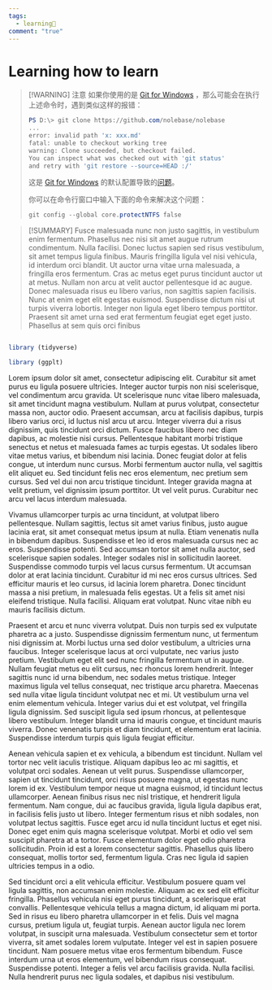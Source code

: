 ```yaml
---
tags:
  - learning🥬
comment: "true"
---
```


# Learning how to learn

> [!WARNING] 注意
> 如果你使用的是 [Git for Windows](https://gitforwindows.org/) ，那么可能会在执行上述命令时，遇到类似这样的报错：
>
> ```PowerShell
> PS D:\> git clone https://github.com/nolebase/nolebase
> ...
> error: invalid path 'x: xxx.md'
> fatal: unable to checkout working tree
> warning: Clone succeeded, but checkout failed.
> You can inspect what was checked out with 'git status'
> and retry with 'git restore --source=HEAD :/'
> ```
>
> 这是 [Git for Windows](https://gitforwindows.org/) 的默认配置导致的[问题](https://github.com/git-for-windows/git/issues/2777)。
>
> 你可以在命令行窗口中输入下面的命令来解决这个问题：
> ```PowerShell
> git config --global core.protectNTFS false
> ```

>[!SUMMARY]
>  Fusce malesuada nunc non justo sagittis, in vestibulum enim fermentum. Phasellus nec nisi sit amet augue rutrum condimentum. Nulla facilisi. Donec luctus sapien sed risus vestibulum, sit amet tempus ligula finibus. Mauris fringilla ligula vel nisi vehicula, id interdum orci blandit. Ut auctor urna vitae urna malesuada, a fringilla eros fermentum. Cras ac metus eget purus tincidunt auctor ut at metus. Nullam non arcu at velit auctor pellentesque id ac augue. Donec malesuada risus eu libero varius, non sagittis sapien facilisis. Nunc at enim eget elit egestas euismod. Suspendisse dictum nisi ut turpis viverra lobortis. Integer non ligula eget libero tempus porttitor. Praesent sit amet urna sed erat fermentum feugiat eget eget justo. Phasellus at sem quis orci finibus

  

```r

library (tidyverse)

library (ggplt)

```

  

Lorem ipsum dolor sit amet, consectetur adipiscing elit. Curabitur sit amet purus eu ligula posuere ultricies. Integer auctor turpis non nisi scelerisque, vel condimentum arcu gravida. Ut scelerisque nunc vitae libero malesuada, sit amet tincidunt magna vestibulum. Nullam at purus volutpat, consectetur massa non, auctor odio. Praesent accumsan, arcu at facilisis dapibus, turpis libero varius orci, id luctus nisl arcu ut arcu. Integer viverra dui a risus dignissim, quis tincidunt orci dictum. Fusce faucibus libero nec diam dapibus, ac molestie nisi cursus. Pellentesque habitant morbi tristique senectus et netus et malesuada fames ac turpis egestas. Ut sodales libero vitae metus varius, et bibendum nisi lacinia. Donec feugiat dolor at felis congue, ut interdum nunc cursus. Morbi fermentum auctor nulla, vel sagittis elit aliquet eu. Sed tincidunt felis nec eros elementum, nec pretium sem cursus. Sed vel dui non arcu tristique tincidunt. Integer gravida magna at velit pretium, vel dignissim ipsum porttitor. Ut vel velit purus. Curabitur nec arcu vel lacus interdum malesuada.

  

Vivamus ullamcorper turpis ac urna tincidunt, at volutpat libero pellentesque. Nullam sagittis, lectus sit amet varius finibus, justo augue lacinia erat, sit amet consequat metus ipsum at nulla. Etiam venenatis nulla in bibendum dapibus. Suspendisse et leo id eros malesuada cursus nec ac eros. Suspendisse potenti. Sed accumsan tortor sit amet nulla auctor, sed scelerisque sapien sodales. Integer sodales nisl in sollicitudin laoreet. Suspendisse commodo turpis vel lacus cursus fermentum. Ut accumsan dolor at erat lacinia tincidunt. Curabitur id mi nec eros cursus ultrices. Sed efficitur mauris et leo cursus, id lacinia lorem pharetra. Donec tincidunt massa a nisi pretium, in malesuada felis egestas. Ut a felis sit amet nisi eleifend tristique. Nulla facilisi. Aliquam erat volutpat. Nunc vitae nibh eu mauris facilisis dictum.

  

Praesent et arcu et nunc viverra volutpat. Duis non turpis sed ex vulputate pharetra ac a justo. Suspendisse dignissim fermentum nunc, ut fermentum nisi dignissim at. Morbi luctus urna sed dolor vestibulum, a ultricies urna faucibus. Integer scelerisque lacus at orci vulputate, nec varius justo pretium. Vestibulum eget elit sed nunc fringilla fermentum ut in augue. Nullam feugiat metus eu elit cursus, nec rhoncus lorem hendrerit. Integer sagittis nunc id urna bibendum, nec sodales metus tristique. Integer maximus ligula vel tellus consequat, nec tristique arcu pharetra. Maecenas sed nulla vitae ligula tincidunt volutpat nec et mi. Ut vestibulum urna vel enim elementum vehicula. Integer varius dui et est volutpat, vel fringilla ligula dignissim. Sed suscipit ligula sed ipsum rhoncus, at pellentesque libero vestibulum. Integer blandit urna id mauris congue, et tincidunt mauris viverra. Donec venenatis turpis et diam tincidunt, et elementum erat lacinia. Suspendisse interdum turpis quis ligula feugiat efficitur.

  

Aenean vehicula sapien et ex vehicula, a bibendum est tincidunt. Nullam vel tortor nec velit iaculis tristique. Aliquam dapibus leo ac mi sagittis, et volutpat orci sodales. Aenean ut velit purus. Suspendisse ullamcorper, sapien ut tincidunt tincidunt, orci risus posuere magna, ut egestas nunc lorem id ex. Vestibulum tempor neque ut magna euismod, id tincidunt lectus ullamcorper. Aenean finibus risus nec nisl tristique, et hendrerit ligula fermentum. Nam congue, dui ac faucibus gravida, ligula ligula dapibus erat, in facilisis felis justo ut libero. Integer fermentum risus et nibh sodales, non volutpat lectus sagittis. Fusce eget arcu id nulla tincidunt luctus et eget nisi. Donec eget enim quis magna scelerisque volutpat. Morbi et odio vel sem suscipit pharetra at a tortor. Fusce elementum dolor eget odio pharetra sollicitudin. Proin id est a lorem consectetur sagittis. Phasellus quis libero consequat, mollis tortor sed, fermentum ligula. Cras nec ligula id sapien ultricies tempus in a odio.

  

Sed tincidunt orci a elit vehicula efficitur. Vestibulum posuere quam vel ligula sagittis, non accumsan enim molestie. Aliquam ac ex sed elit efficitur fringilla. Phasellus vehicula nisi eget purus tincidunt, a scelerisque erat convallis. Pellentesque vehicula tellus a magna dictum, id aliquam mi porta. Sed in risus eu libero pharetra ullamcorper in et felis. Duis vel magna cursus, pretium ligula ut, feugiat turpis. Aenean auctor ligula nec lorem volutpat, in suscipit urna malesuada. Vestibulum consectetur sem et tortor viverra, sit amet sodales lorem vulputate. Integer vel est in sapien posuere tincidunt. Nam posuere metus vitae eros fermentum bibendum. Fusce interdum urna ut eros elementum, vel bibendum risus consequat. Suspendisse potenti. Integer a felis vel arcu facilisis gravida. Nulla facilisi. Nulla hendrerit purus nec ligula sodales, et dapibus nisi vestibulum.